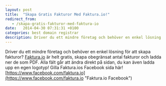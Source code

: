 ```yaml
---
layout: post
title:  "Skapa Gratis Fakturor Med Faktura.io!"
redirect_from:
   - /skapa-gratis-fakturor-med-faktura-io
date:   2014-04-30 07:31:31 +0100
categories: best domain registrar
description: Driver du ett mindre företag och behöver en enkel lösning för att skapa fakturor? F...
---
```


Driver du ett mindre företag och behöver en enkel lösning för att skapa fakturor? [Faktura.io](http://Faktura.io "Faktura.io") är helt gratis, skapa obegränsat antal fakturor och ladda ner de som PDF. Alla fält går att ändra direkt på sidan, du kan även ladda upp en egen logotyp! Gilla Faktura.ios Facebook sida här! [https://www.facebook.com/faktura.io](https://www.facebook.com/faktura.io "Faktura.io Facebook")